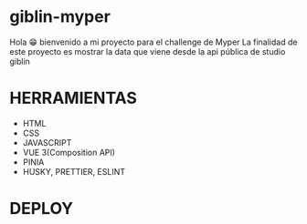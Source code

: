 # giblin-myper

Hola 😁 bienvenido a mi proyecto para el challenge de Myper
La finalidad de este proyecto es mostrar la data que viene desde la api pública de studio giblin

# HERRAMIENTAS

- HTML
- CSS
- JAVASCRIPT
- VUE 3(Composition API)
- PINIA
- HUSKY, PRETTIER, ESLINT

# DEPLOY
